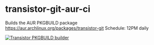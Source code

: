 # transistor-git-aur-ci

Builds the AUR PKGBUILD package https://aur.archlinux.org/packages/transistor-git
Schedule: 12PM daily

[![Transistor PKGBUILD builder](https://github.com/DeltaCopy/transistor-git-aur-ci/actions/workflows/transistor-git-aur-ci.yml/badge.svg)](https://github.com/DeltaCopy/transistor-git-aur-ci/actions/workflows/transistor-git-aur-ci.yml)
